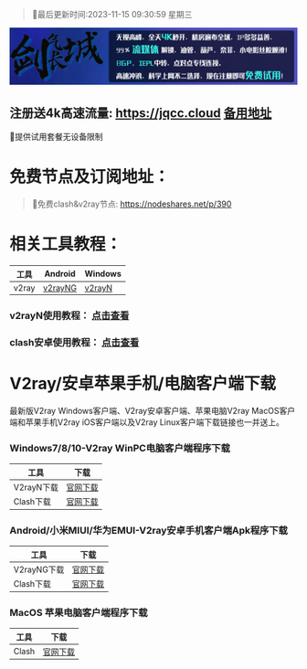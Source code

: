 >🚀最后更新时间:2023-11-15 09:30:59 星期三

![This is an image](./sqgw.jpg)

## 注册送4k高速流量: https://jqcc.cloud [备用地址](https://pub.jqgroups.org/)

🚀提供试用套餐无设备限制
                        

# 免费节点及订阅地址： 


>🚀免费clash&v2ray节点: https://nodeshares.net/p/390


# 相关工具教程：

| 工具 | Android | Windows |
| ------------- | ------------- | ------------- |
| v2ray | [v2rayNG](https://github.com/2dust/v2rayNG/releases/download/1.6.28/v2rayNG_1.6.28_arm64-v8a.apk) | [v2rayN](https://github.com/2dust/v2rayN/releases/download/3.27/v2rayN-Core.zip) |

### v2rayN使用教程： [点击查看](https://nodeshares.net/p/83)
### clash安卓使用教程： [点击查看](https://nodeshares.net/p/90)

# V2ray/安卓苹果手机/电脑客户端下载
最新版V2ray Windows客户端、V2ray安卓客户端、苹果电脑V2ray MacOS客户端和苹果手机V2ray iOS客户端以及V2ray Linux客户端下载链接也一并送上。

### Windows7/8/10-V2ray WinPC电脑客户端程序下载

| 工具 | 下载 |
| ------------- | ------------- |
| V2rayN下载 | [官网下载](https://github.com/2dust/v2rayN/releases) | 
| Clash下载 | [官网下载](https://horizonbirth.lanzoum.com/i15pP0s43bda) | 

### Android/小米MIUI/华为EMUI-V2ray安卓手机客户端Apk程序下载

| 工具 | 下载 |
| ------------- | ------------- |
| V2rayNG下载 | [官网下载](https://github.com/2dust/v2rayNG/releases) | 
| Clash下载 | [官网下载](https://horizonbirth.lanzoum.com/iqDHh1cr9gab) | 


### MacOS 苹果电脑客户端程序下载

| 工具 | 下载 |
| ------------- | ------------- |
| Clash | [官网下载](https://horizonbirth.lanzoum.com/in0Nu0s4p9ah) | 


